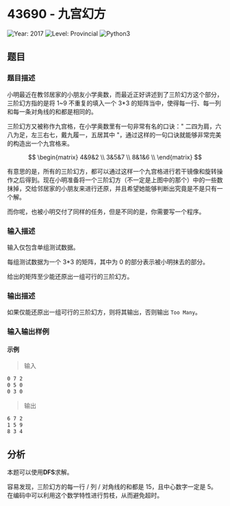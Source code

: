 # 43690 - 九宫幻方

![Year: 2017](https://img.shields.io/badge/Year-2017-white)
![Level: Provincial](https://img.shields.io/badge/Level-Provincial-blue)
![Python3](https://img.shields.io/badge/Python3-AC-green)

## 题目

### 题目描述

小明最近在教邻居家的小朋友小学奥数，而最近正好讲述到了三阶幻方这个部分，三阶幻方指的是将 1~9 不重复的填入一个 3\*3 的矩阵当中，使得每一行、每一列和每一条对角线的和都是相同的。

三阶幻方又被称作九宫格，在小学奥数里有一句非常有名的口诀：" 二四为肩，六八为足，左三右七，戴九履一，五居其中 "，通过这样的一句口诀就能够非常完美的构造出一个九宫格来。

$$
\begin{matrix}
4&9&2 \\
3&5&7 \\
8&1&6 \\
\end{matrix}
$$

有意思的是，所有的三阶幻方，都可以通过这样一个九宫格进行若干镜像和旋转操作之后得到。现在小明准备将一个三阶幻方（不一定是上图中的那个）中的一些数抹掉，交给邻居家的小朋友来进行还原，并且希望她能够判断出究竟是不是只有一个解。

而你呢，也被小明交付了同样的任务，但是不同的是，你需要写一个程序。

### 输入描述

输入仅包含单组测试数据。

每组测试数据为一个 3\*3 的矩阵，其中为 0 的部分表示被小明抹去的部分。

给出的矩阵至少能还原出一组可行的三阶幻方。

### 输出描述

如果仅能还原出一组可行的三阶幻方，则将其输出，否则输出 `Too
Many`。

### 输入输出样例

#### 示例

> 输入

```txt
0 7 2
0 5 0
0 3 0
```

> 输出

```txt
6 7 2
1 5 9
8 3 4
```

## 分析

本题可以使用**DFS**求解。

容易发现，三阶幻方的每一行 / 列 / 对角线的和都是 15，且中心数字一定是 5。在编码中可以利用这个数学特性进行剪枝，从而避免超时。
